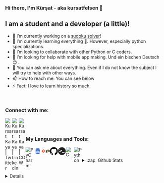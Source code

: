 ### Hi there, I'm Kürşat - aka kursatfelsen 👋


## I am a student and a developer (a little)!

- 🔭 I’m currently working on a [sudoku solver][website]!
- 🌱 I’m currently learning everything 🤣. However, especially python specializations.
- 👯 I’m looking to collaborate with other Python or C coders.
- 🤔 I’m looking for help with mobile app making. Und ein bischen Deutsch :blush: .
- 💬 You can ask me about everything. Even if I do not know the subject I will try to help with other ways.
- 📫 How to reach me: You can see below
- ⚡ Fact: I love to learn history so much.

<br />

### Connect with me:

[<img align="left" alt="Kursat Kaya | Twitter" width="22px" src="https://cdn.jsdelivr.net/npm/simple-icons@v3/icons/twitter.svg" />][twitter]
[<img align="left" alt="Kursat Kaya | LinkedIn" width="22px" src="https://cdn.jsdelivr.net/npm/simple-icons@v3/icons/linkedin.svg" />][linkedin]
[<img align="left" alt="Kursat Kaya | COW" width="22px" src="https://pbs.twimg.com/profile_images/1276955932509995009/WU9w-OnG_400x400.jpg" />][COW]

<br />
<br />

### My Languages and Tools:

[<img align="left" alt="PyCharm" width="26px" src="http://www.mubuto.com/img/pycharm.png" />][wb]
[<img align="left" alt="SQL" width="26px" src="https://raw.githubusercontent.com/github/explore/80688e429a7d4ef2fca1e82350fe8e3517d3494d/topics/sql/sql.png" />][wb]
[<img align="left" alt="Git" width="26px" src="https://raw.githubusercontent.com/github/explore/80688e429a7d4ef2fca1e82350fe8e3517d3494d/topics/git/git.png" />][wb]
[<img align="left" alt="GitHub" width="26px" src="https://raw.githubusercontent.com/github/explore/78df643247d429f6cc873026c0622819ad797942/topics/github/github.png" />][wb]
[<img align="left" alt="Terminal" width="26px" src="https://raw.githubusercontent.com/github/explore/80688e429a7d4ef2fca1e82350fe8e3517d3494d/topics/terminal/terminal.png" />][wb]
[<img align="left" alt="C" width="26px" src="https://www.techbaz.org/Course/img/c-logo.png" />][wb]
[<img align="left" alt="Python" width="26px" src="https://i1.wp.com/stickker.net/wp-content/uploads/2015/09/python.png?fit=600%2C600&ssl=1" />][wb]

<br />
<br />

<details>
  <summary>:zap: Github Stats</summary>

  <img align="left" alt="kursatfelsen's Github Stats" src="https://github-readme-stats.codestackr.vercel.app/api?username=kursatfelsen&show_icons=true&hide_border=true" />

</details>
<br />
<br />

<details>
  
[![Top Langs](https://github-readme-stats.vercel.app/api/top-langs/?username=anuraghazra)](https://github.com/anuraghazra/github-readme-stats)

</details>
  
[twitter]: https://twitter.com/kursat_felsen
[linkedin]: https://www.linkedin.com/in/k%C3%BCr%C5%9Fat-kaya-a5b5a4188/
[COW]: https://cow.ceng.metu.edu.tr/u/e2448587
[wb]: https://github.com/kursatfelsen
[website]: https://github.com/kursatfelsen/Mypythoncodes/blob/master/SudokuSolver
